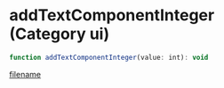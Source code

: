 # addTextComponentInteger (Category ui)

```js
function addTextComponentInteger(value: int): void
```

[filename](addTextComponentInteger_m.md ':include')